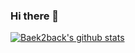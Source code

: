 ### Hi there 👋

[![Baek2back's github stats](https://github-readme-stats.vercel.app/api?username=Baek2back&show_icons=true&count_private=true)](https://github.com/anuraghazra/github-readme-stats)
<!--
**Baek2back/Baek2back** is a ✨ _special_ ✨ repository because its `README.md` (this file) appears on your GitHub profile.

Here are some ideas to get you started:

- 🔭 I’m currently working on ...
- 🌱 I’m currently learning ...
- 👯 I’m looking to collaborate on ...
- 🤔 I’m looking for help with ...
- 💬 Ask me about ...
- 📫 How to reach me: ...
- 😄 Pronouns: ...
- ⚡ Fun fact: ...
-->
